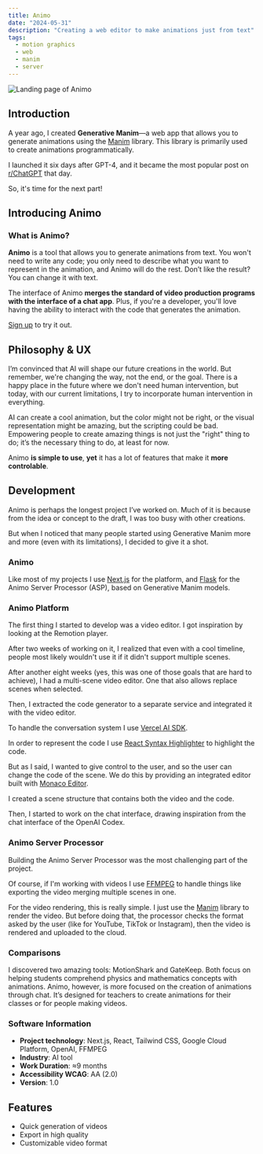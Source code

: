 ```yaml
---
title: Animo
date: "2024-05-31"
description: "Creating a web editor to make animations just from text"
tags:
  - motion graphics
  - web
  - manim
  - server
---
```


<img src="/animo__cover.webp" alt="Landing page of Animo" />

## Introduction

A year ago, I created **Generative Manim**—a web app that allows you to generate animations using the [Manim](https://www.manim.community/) library. This library is primarily used to create animations programmatically.

I launched it six days after GPT-4, and it became the most popular post on [r/ChatGPT](https://www.reddit.com/r/ChatGPT) that day.

So, it's time for the next part!

## Introducing **Animo**

### What is Animo?

**Animo** is a tool that allows you to generate animations from text. You won't need to write any code; you only need to describe what you want to represent in the animation, and Animo will do the rest. Don’t like the result? You can change it with text.

The interface of Animo **merges the standard of video production programs with the interface of a chat app**. Plus, if you're a developer, you'll love having the ability to interact with the code that generates the animation.

[Sign up](https://animo.video) to try it out.

## Philosophy & UX

I’m convinced that AI will shape our future creations in the world. But remember, we're changing the way, not the end, or the goal. There is a happy place in the future where we don't need human intervention, but today, with our current limitations, I try to incorporate human intervention in everything.

AI can create a cool animation, but the color might not be right, or the visual representation might be amazing, but the scripting could be bad. Empowering people to create amazing things is not just the "right" thing to do; it’s the necessary thing to do, at least for now.

Animo **is simple to use**, **yet** it has a lot of features that make it **more controlable**.

## Development

Animo is perhaps the longest project I’ve worked on. Much of it is because from the idea or concept to the draft, I was too busy with other creations.

But when I noticed that many people started using Generative Manim more and more (even with its limitations), I decided to give it a shot.

### Animo

Like most of my projects I use [Next.js](https://nextjs.org/) for the platform, and [Flask](https://flask.palletsprojects.com/) for the Animo Server Processor (ASP), based on Generative Manim models.

### Animo Platform

The first thing I started to develop was a video editor. I got inspiration by looking at the Remotion player.

After two weeks of working on it, I realized that even with a cool timeline, people most likely wouldn't use it if it didn't support multiple scenes.

After another eight weeks (yes, this was one of those goals that are hard to achieve), I had a multi-scene video editor. One that also allows replace scenes when selected.

Then, I extracted the code generator to a separate service and integrated it with the video editor.

To handle the conversation system I use [Vercel AI SDK](https://www.npmjs.com/package/ai).

In order to represent the code I use [React Syntax Highlighter](https://www.npmjs.com/package/react-syntax-highlighter) to highlight the code.

But as I said, I wanted to give control to the user, and so the user can change the code of the scene. We do this by providing an integrated editor built with [Monaco Editor](https://www.npmjs.com/package/monaco-editor).

I created a scene structure that contains both the video and the code.

Then, I started to work on the chat interface, drawing inspiration from the chat interface of the OpenAI Codex.

### Animo Server Processor

Building the Animo Server Processor was the most challenging part of the project.

Of course, if I'm working with videos I use [FFMPEG](https://ffmpeg.org/) to handle things like exporting the video merging multiple scenes in one.

For the video rendering, this is really simple. I just use the [Manim](https://www.manim.community/) library to render the video. But before doing that, the processor checks the format asked by the user (like for YouTube, TikTok or Instagram), then the video is rendered and uploaded to the cloud.

### Comparisons

I discovered two amazing tools: MotionShark and GateKeep. Both focus on helping students comprehend physics and mathematics concepts with animations. Animo, however, is more focused on the creation of animations through chat. It’s designed for teachers to create animations for their classes or for people making videos.

### Software Information

- **Project technology**: Next.js, React, Tailwind CSS, Google Cloud Platform, OpenAI, FFMPEG
- **Industry**: AI tool
- **Work Duration**: ≈9 months
- **Accessibility WCAG**: AA (2.0)
- **Version**: 1.0

## Features

- Quick generation of videos
- Export in high quality
- Customizable video format
